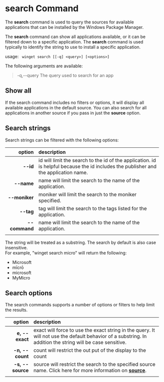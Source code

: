 # search Command
The <b>search</b> command is used to query the sources for available applications that can be installed by the Windows Package Manager.  

The <b>search</b> command can show all applications available, or it can be filtered down to a specific application.  The <b>search</b> command is used typically to identify the string to use to install a specific application.

usage: <code> winget search [[-q] \<query>] [\<options>] </code>

The following arguments are available:  
>-q,--query     The query used to search for an app

## Show all
If the search command includes no filters or options, it will display all available applications in the default source.  You can also search for all applications in another source if you pass in just the <b>source</B> option.


## Search strings
Search strings can be filtered with the following options:  

| option  | description|
| --------------: | :------------- |
| **--id**        |   id will limit the search to the id of the application.  id is helpful because the id includes the publisher and the application name. |
| **--name**      |   name will limit the search to the name of the application. |
| **--moniker**  |    moniker will limit the search to the moniker specified. |
|  **--tag**    |  tag will limit the search to the tags listed for the application. |
| **--command**   |   name will limit the search to the name of the application. |
|<img width=100   />|<img width=500 />  |


The string will be treated as a substring.  The search by default is also case insensitive.  
For example, "winget search micro" will return the following:
* Microsoft
* mīcrō
* microsoft
* MyMicro

## Search options
The search commands supports a number of options or filters to help limit the results.

| option  | description|
| --------------: | :------------- |
| **e, --exact**  |     exact will force to use the exact string in the query.  It will not use the default behavior of a substring.  In addition the string will be case sensitive. |  
| **-n, --count**      |  count will restrict the out put of the display to the count
| **-s, --source**     |  source will restrict the search to the specified source name.  Click here for more information on <b> [source](source.md)</b>.
|<img width=100   />|<img width=500 />  |